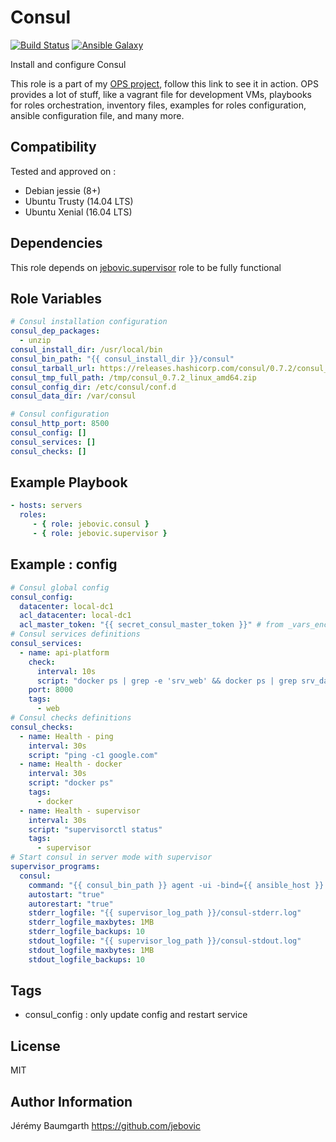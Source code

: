 Consul
======

[![Build Status](https://travis-ci.org/jebovic/ansible-consul.svg?branch=master)](https://travis-ci.org/jebovic/ansible-consul) [![Ansible Galaxy](https://img.shields.io/badge/galaxy-jebovic.consul-blue.svg?style=flat)](https://galaxy.ansible.com/jebovic/consul)

Install and configure Consul

This role is a part of my [OPS project](https://github.com/jebovic/ops), follow this link to see it in action. OPS provides a lot of stuff, like a vagrant file for development VMs, playbooks for roles orchestration, inventory files, examples for roles configuration, ansible configuration file, and many more.

Compatibility
-------------

Tested and approved on :

* Debian jessie (8+)
* Ubuntu Trusty (14.04 LTS)
* Ubuntu Xenial (16.04 LTS)

Dependencies
------------

This role depends on [jebovic.supervisor](https://github.com/jebovic/ansible-supervisor) role to be fully functional

Role Variables
--------------

```yaml
# Consul installation configuration
consul_dep_packages:
  - unzip
consul_install_dir: /usr/local/bin
consul_bin_path: "{{ consul_install_dir }}/consul"
consul_tarball_url: https://releases.hashicorp.com/consul/0.7.2/consul_0.7.2_linux_amd64.zip
consul_tmp_full_path: /tmp/consul_0.7.2_linux_amd64.zip
consul_config_dir: /etc/consul/conf.d
consul_data_dir: /var/consul

# Consul configuration
consul_http_port: 8500
consul_config: []
consul_services: []
consul_checks: []
```

Example Playbook
----------------

```yaml
- hosts: servers
  roles:
     - { role: jebovic.consul }
     - { role: jebovic.supervisor }
```

Example : config
----------------

```yaml
# Consul global config
consul_config:
  datacenter: local-dc1
  acl_datacenter: local-dc1
  acl_master_token: "{{ secret_consul_master_token }}" # from _vars_enc.yml (ansible vaulted)
# Consul services definitions
consul_services:
  - name: api-platform
    check:
      interval: 10s
      script: "docker ps | grep -e 'srv_web' && docker ps | grep srv_database && (echo 'OK'; exit 0) || (echo 'KO';exit 1)"
    port: 8000
    tags:
      - web
# Consul checks definitions
consul_checks:
  - name: Health - ping
    interval: 30s
    script: "ping -c1 google.com"
  - name: Health - docker
    interval: 30s
    script: "docker ps"
    tags:
      - docker
  - name: Health - supervisor
    interval: 30s
    script: "supervisorctl status"
    tags:
      - supervisor
# Start consul in server mode with supervisor
supervisor_programs:
  consul:
    command: "{{ consul_bin_path }} agent -ui -bind={{ ansible_host }} -client=0.0.0.0 -node={{ ansible_fqdn }} -bootstrap -server -http-port {{ consul_http_port }} -data-dir={{ consul_data_dir }} -config-dir={{ consul_config_dir }} -domain={{ ansible_fqdn }}."
    autostart: "true"
    autorestart: "true"
    stderr_logfile: "{{ supervisor_log_path }}/consul-stderr.log"
    stderr_logfile_maxbytes: 1MB
    stderr_logfile_backups: 10
    stdout_logfile: "{{ supervisor_log_path }}/consul-stdout.log"
    stdout_logfile_maxbytes: 1MB
    stdout_logfile_backups: 10
```

Tags
----

* consul_config : only update config and restart service

License
-------

MIT

Author Information
------------------

Jérémy Baumgarth https://github.com/jebovic
